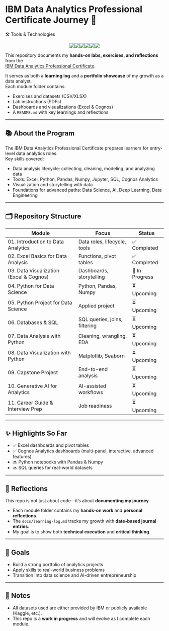 # IBM Data Analytics Professional Certificate Journey 🚀

🛠️ Tools & Technologies
<p align="center"><img src="https://img.shields.io/badge/Excel-Data%20Cleaning%20%26%20Dashboards-green?style=for-the-badge" /><img src="https://img.shields.io/badge/Cognos%20Analytics-Interactive%20Dashboards-blue?style=for-the-badge" /><img src="https://img.shields.io/badge/Python-Data%20Analysis%20%26%20Visualization-yellow?style=for-the-badge" /><img src="https://img.shields.io/badge/SQL-Queries%20%26%20Databases-lightgrey?style=for-the-badge" /><img src="https://img.shields.io/badge/Jupyter%20Notebooks-Exploratory%20Analysis-orange?style=for-the-badge" /><img src="https://img.shields.io/badge/Generative%20AI-AI%20Assisted%20Insights-purple?style=for-the-badge" /></p>



This repository documents my **hands-on labs, exercises, and reflections** from the  
[IBM Data Analytics Professional Certificate](https://www.coursera.org/professional-certificates/ibm-data-analyst).  

It serves as both a **learning log** and a **portfolio showcase** of my growth as a data analyst.  
Each module folder contains:
- Exercises and datasets (CSV/XLSX)
- Lab instructions (PDFs)
- Dashboards and visualizations (Excel & Cognos)
- A `README.md` with key learnings and reflections

---

## 📚 About the Program
The IBM Data Analytics Professional Certificate prepares learners for entry-level data analytics roles.  
Key skills covered:
- Data analysis lifecycle: collecting, cleaning, modeling, and analyzing data
- Tools: Excel, Python, Pandas, Numpy, Jupyter, SQL, Cognos Analytics
- Visualization and storytelling with data
- Foundations for advanced paths: Data Science, AI, Deep Learning, Data Engineering

---

## 🗂️ Repository Structure

| Module | Focus | Status |
|--------|-------|--------|
| 01. Introduction to Data Analytics | Data roles, lifecycle, tools | ✅ Completed |
| 02. Excel Basics for Data Analysis | Functions, pivot tables | ✅ Completed |
| 03. Data Visualization (Excel & Cognos) | Dashboards, storytelling | 🔄 In Progress |
| 04. Python for Data Science | Python, Pandas, Numpy | ⏳ Upcoming |
| 05. Python Project for Data Science | Applied project | ⏳ Upcoming |
| 06. Databases & SQL | SQL queries, joins, filtering | ⏳ Upcoming |
| 07. Data Analysis with Python | Cleaning, wrangling, EDA | ⏳ Upcoming |
| 08. Data Visualization with Python | Matplotlib, Seaborn | ⏳ Upcoming |
| 09. Capstone Project | End-to-end analysis | ⏳ Upcoming |
| 10. Generative AI for Analytics | AI-assisted workflows | ⏳ Upcoming |
| 11. Career Guide & Interview Prep | Job readiness | ⏳ Upcoming |

---

## ✨ Highlights So Far
- ✅ Excel dashboards and pivot tables  
- ✅ Cognos Analytics dashboards (multi-panel, interactive, advanced features)  
- 🔜 Python notebooks with Pandas & Numpy  
- 🔜 SQL queries for real-world datasets  

---

## 📝 Reflections
This repo is not just about code—it’s about **documenting my journey**.  
- Each module folder contains my **hands-on work** and **personal reflections**.  
- The `docs/learning-log.md` tracks my growth with **date-based journal entries**.  
- My goal is to show both **technical execution** and **critical thinking**.  

---

## 🎯 Goals
- Build a strong portfolio of analytics projects  
- Apply skills to real-world business problems  
- Transition into data science and AI-driven entrepreneurship  

---

## 📌 Notes
- All datasets used are either provided by IBM or publicly available (Kaggle, etc.).  
- This repo is a **work in progress** and will evolve as I complete each module.  
